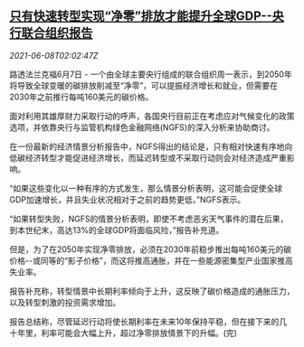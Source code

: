 <!--1623119462000-->
[只有快速转型实现“净零”排放才能提升全球GDP--央行联合组织报告](https://cn.reuters.com/article/ngfs-global-economy-carbon-emission-0608-idCNKCS2DK05K)
------

<div><i>2021-06-08T02:02:47Z</i></div><p>路透法兰克福6月7日 - 一个由全球主要央行组成的联合组织周一表示，到2050年将导致全球变暖的碳排放削减至“净零”，可以提振经济增长和就业，但需要在2030年之前推行每吨160美元的碳价格。</p><p>面对利用其雄厚财力采取行动的呼声，各国央行目前正在考虑应对气候变化的政策选项，并依靠央行与监管机构绿色金融网络(NGFS)的深入分析来协助商讨。</p><p>在一份最新的经济情景分析报告中，NGFS得出的结论是，只有相对快速有序地向低碳经济转型才能促进经济增长，而延迟转型或不采取行动则会对经济造成严重影响。</p><p>“如果这些变化以一种有序的方式发生，那么情景分析表明，这可能会促使全球GDP加速增长，并且失业状况相对于之前的趋势更低，”NGFS表示。</p><p>“如果转型失败，NGFS的情景分析表明，即使不考虑恶劣天气事件的潜在后果，到本世纪末，高达13%的全球GDP将面临风险，”报告补充道。</p><p>但是，为了在2050年实现净零排放，必须在2030年前稳步推出每吨160美元的碳价格--或同等的“影子价格”，而这将推高通胀，并在一些能源密集型产业国家推高失业率。</p><p>报告补充称，转型情景中长期利率倾向于上升，这反映了碳价格造成的通胀压力，以及转型刺激的投资需求增加。</p><p>报告总结称，尽管延迟行动将使长期利率在未来10年保持平稳，但在接下来的几十年里，利率可能会大幅上升，超过净零排放情景下的升幅。(完)</p>
